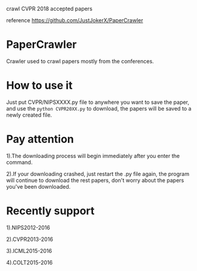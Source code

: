 crawl CVPR 2018 accepted papers

reference https://github.com/JustJokerX/PaperCrawler

# PaperCrawler
Crawler used to crawl papers mostly from the conferences.

# How to use it 
Just put CVPR/NIPSXXXX.py file to anywhere you want to save the paper,
and use the `python CVPR20XX.py` to download, the papers will be saved 
to a newly created file.

# Pay attention

1).The downloading process will begin immediately after you enter the command.

2).If your downloading crashed, just restart the .py file again, the program 
will continue to download the rest papers, don't worry about the papers you've 
been downloaded.

# Recently support

1).NIPS2012-2016

2).CVPR2013-2016

3).ICML2015-2016

4).COLT2015-2016
